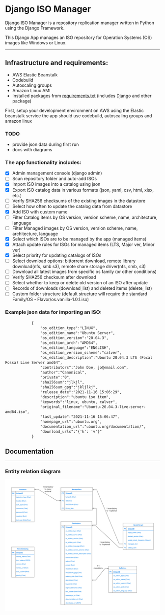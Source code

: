 # Django ISO Manager

Django ISO Manager is a repository replication manager written in Python using the Django Framework.

This Django App manages an ISO repository for Operation Systems (OS) images like Windows or Linux. 

---

## Infrastructure and requirements:

- AWS Elastic Beanstalk
- Codebuild
- Autoscaling groups
- Amazon Linux AMI
- Installed packages from [requirements.txt](./requirements.txt) (includes Django and other package)

First, setup your development environment on AWS using the Elastic beanstalk service
the app should use codebuild, autoscaling groups and amazon linux

### TODO
- provide json data during first run
- docs with diagrams

### The app functionality includes:
- [x] Admin management console (django admin)
- [ ] Scan repository folder and auto-add ISOs
- [x] Import ISO images into a catalog using json
- [x] Export ISO catalog data in various formats (json, yaml, csv, html, xlsx, etc.)
- [ ] Verify SHA256 checksums of the existing images in the datastore
- [ ] Select how often to update the catalog data from datastore
- [x] Add ISO with custom name
- [ ] Filter Catalog items by OS version, version scheme, name, architecture, language
- [ ] Filter Managed images by OS version, version scheme, name, architecture, language
- [x] Select which ISOs are to be managed by the app (managed items)
- [x] Attach update rules for ISOs for managed items (LTS, Major ver, Minor ver)
- [x] Select priority for updating catalogs of ISOs
- [ ] Select download options: bittorrent download, remote library download(nfs, smb s3), remote share storage driver(nfs, smb, s3)
- [ ] Download all latest images from specific os family (or other conditions)
- [ ] Verify SHA256 checksum after download
- [ ] Select whether to keep or delete old version of an ISO after update
- [ ] Records of downloads (download_list) and deleted items (delete_list)
- [ ] Custom folder structure (default structure will require the standard Family/OS - Flavor/os.vanilla-1.0.1.iso)

### Example json data for importing an ISO:
```
            {
                "os_edition_type":"LINUX",
                "os_edition_name":"Ubuntu Server",
                "os_edition_version":"20.04.3",
                "os_edition_arch":"AMD64",
                "os_edition_language":"ENGLISH",
                "os_edition_version_scheme":"calver",
                "os_edition_description":"Ubuntu 20.04.3 LTS (Focal Fossa) Live Server amd64",
                "contributors":"John Doe, jo@email.com",
                "author":"Canonical",
                "private":"0",
                "sha256sum":"jlkjl",
                "sha256sum_gpg":"jkljlkj",
                "release_date":"2021-11-16 15:06:29",
                "description":"ubuntu iso item",
                "keywords":"linux, ubuntu, calver",
                "original_filename":"Ubuntu-20.04.3-live-server-amd64.iso",
                "last_update":"2021-11-16 15:06:47",
                "homepage_url":"ubuntu.org",
                "documentation_url":"ubuntu.org/documentation/",
                "download_urls":"{'k': 'v'}"
            }
```

## Documentation

---

### Entity relation diagram
![ERD](./docs/images/erd.jpg?raw=true "ERD")
